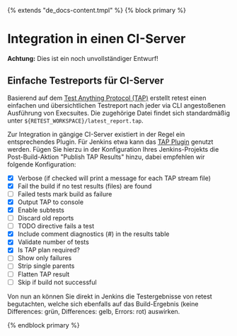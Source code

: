{% extends "de_docs-content.tmpl" %}
{% block primary %}

Integration in einen CI-Server
==============================

**Achtung:** Dies ist ein noch unvollständiger Entwurf!

Einfache Testreports für CI-Server
----------------------------------

Basierend auf dem [Test Anything Protocol (TAP)](https://testanything.org/) erstellt retest einen einfachen und übersichtlichen Testreport nach jeder via CLI angestoßenen Ausführung von Execsuites. Die zugehörige Datei findet sich standardmäßig unter `${RETEST_WORKSPACE}/latest_report.tap`.

Zur Integration in gängige CI-Server existiert in der Regel ein entsprechendes Plugin. Für Jenkins etwa kann das [TAP Plugin](https://wiki.jenkins-ci.org/display/JENKINS/TAP+Plugin) genutzt werden. Fügen Sie hierzu in der Konfiguration Ihres Jenkins-Projekts die Post-Build-Aktion "Publish TAP Results" hinzu, dabei empfehlen wir folgende Konfiguration:

- [x] Verbose (if checked will print a message for each TAP stream file)
- [x] Fail the build if no test results (files) are found
- [ ] Failed tests mark build as failure
- [x] Output TAP to console
- [x] Enable subtests
- [ ] Discard old reports
- [ ] TODO directive fails a test
- [x] Include comment diagnostics (#) in the results table
- [x] Validate number of tests
- [x] Is TAP plan required?
- [ ] Show only failures
- [ ] Strip single parents
- [ ] Flatten TAP result
- [ ] Skip if build not successful

Von nun an können Sie direkt in Jenkins die Testergebnisse von retest begutachten, welche sich ebenfalls auf das Build-Ergebnis (keine Differences: grün, Differences: gelb, Errors: rot) auswirken.

{% endblock primary %}
